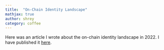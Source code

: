 ```yaml
---
title:  "On-Chain Identity Landscape"
mathjax: true
author: shrey
category: coffee
---
```


Here was an article I wrote about the on-chain identity landscape in 2022. I have published it [here](https://mirror.xyz/shreyjain.eth/TyBzMOegl3rMNxpAFoJ36MjE0pGfdLcrVCBgy-x3qS8). 

<script defer data-domain="shreyj.com" src="https://plausible.io/js/script.js"></script>
